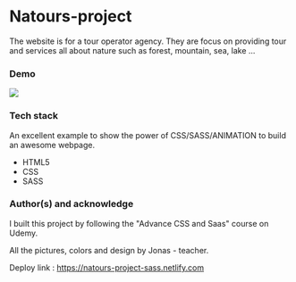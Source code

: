 
# Natours-project

The website is for a tour operator agency. They are focus on providing tour and services all about nature such as forest, mountain, sea, lake ...

### Demo

![](NatoursDemo.gif)


### Tech stack

An excellent example to show the power of CSS/SASS/ANIMATION to build an awesome webpage.

* HTML5
* CSS
* SASS

### Author(s) and acknowledge

I built this project by following the "Advance CSS and Saas" course on Udemy. 

All the pictures, colors and design by Jonas - teacher.


Deploy link : https://natours-project-sass.netlify.com
